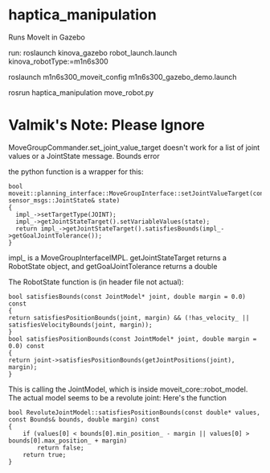 # haptica_manipulation

Runs MoveIt in Gazebo

run:
roslaunch kinova_gazebo robot_launch.launch kinova_robotType:=m1n6s300

roslaunch m1n6s300_moveit_config m1n6s300_gazebo_demo.launch

rosrun haptica_manipulation move_robot.py








[//]: # "catkin_create_pkg haptica_manipulation pluginlib moveit_core moveit_ros_planning_interface moveit_ros_perception interactive_markers cmake_modules geometric_shapes kinova_driver moveit_fake_controller_manager std_msgs moveit_msgs geometry_msgs shape_msgs"


# Valmik's Note: Please Ignore

MoveGroupCommander.set_joint_value_target doesn't work for a list of joint values or a JointState message. Bounds error

the python function is a wrapper for this:

    bool moveit::planning_interface::MoveGroupInterface::setJointValueTarget(const sensor_msgs::JointState& state)
    {
      impl_->setTargetType(JOINT);
      impl_->getJointStateTarget().setVariableValues(state);
      return impl_->getJointStateTarget().satisfiesBounds(impl_->getGoalJointTolerance());
    }

impl_ is a MoveGroupInterfaceIMPL. getJointStateTarget returns a RobotState object, and getGoalJointTolerance returns a double

The RobotState function is (in header file not actual):

    bool satisfiesBounds(const JointModel* joint, double margin = 0.0) const
    {
    return satisfiesPositionBounds(joint, margin) && (!has_velocity_ || satisfiesVelocityBounds(joint, margin));
    }
    bool satisfiesPositionBounds(const JointModel* joint, double margin = 0.0) const
    {
    return joint->satisfiesPositionBounds(getJointPositions(joint), margin);
    }

This is calling the JointModel, which is inside moveit_core::robot_model. The actual model seems to be a revolute joint: Here's the function

    bool RevoluteJointModel::satisfiesPositionBounds(const double* values, const Bounds& bounds, double margin) const
    {
        if (values[0] < bounds[0].min_position_ - margin || values[0] > bounds[0].max_position_ + margin)
            return false;
        return true;
    }








